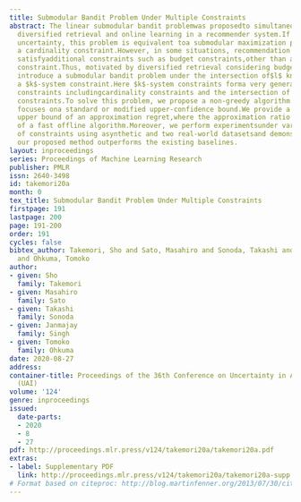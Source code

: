 ```yaml
---
title: Submodular Bandit Problem Under Multiple Constraints
abstract: The linear submodular bandit problemwas proposedto simultaneously address
  diversified retrieval and online learning in a recommender system.If there is no
  uncertainty, this problem is equivalent toa submodular maximization problem under
  a cardinality constraint.However, in some situations, recommendation lists should
  satisfyadditional constraints such as budget constraints,other than a cardinality
  constraint.Thus, motivated by diversified retrieval considering budget constraints,we
  introduce a submodular bandit problem under the intersection of$l$ knapsacks and
  a $k$-system constraint.Here $k$-system constraints forma very general class of
  constraints includingcardinality constraints and the intersection of $k$ matroid
  constraints.To solve this problem, we propose a non-greedy algorithm that adaptively
  focuses ona standard or modified upper-confidence bound.We provide a high-probability
  upper bound of an approximation regret,where the approximation ratio matches that
  of a fast offline algorithm.Moreover, we perform experimentsunder various combinations
  of constraints using asynthetic and two real-world datasetsand demonstrate that
  our proposed method outperforms the existing baselines.
layout: inproceedings
series: Proceedings of Machine Learning Research
publisher: PMLR
issn: 2640-3498
id: takemori20a
month: 0
tex_title: Submodular Bandit Problem Under Multiple Constraints
firstpage: 191
lastpage: 200
page: 191-200
order: 191
cycles: false
bibtex_author: Takemori, Sho and Sato, Masahiro and Sonoda, Takashi and Singh, Janmajay
  and Ohkuma, Tomoko
author:
- given: Sho
  family: Takemori
- given: Masahiro
  family: Sato
- given: Takashi
  family: Sonoda
- given: Janmajay
  family: Singh
- given: Tomoko
  family: Ohkuma
date: 2020-08-27
address: 
container-title: Proceedings of the 36th Conference on Uncertainty in Artificial Intelligence
  (UAI)
volume: '124'
genre: inproceedings
issued:
  date-parts:
  - 2020
  - 8
  - 27
pdf: http://proceedings.mlr.press/v124/takemori20a/takemori20a.pdf
extras:
- label: Supplementary PDF
  link: http://proceedings.mlr.press/v124/takemori20a/takemori20a-supp.pdf
# Format based on citeproc: http://blog.martinfenner.org/2013/07/30/citeproc-yaml-for-bibliographies/
---
```

